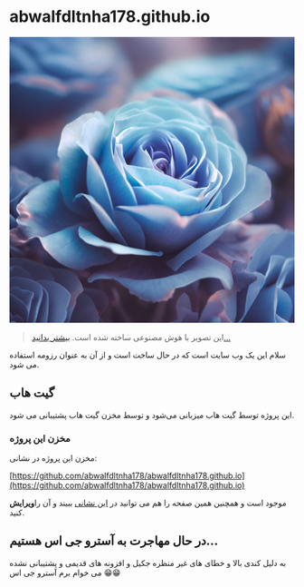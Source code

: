 # abwalfdltnha178.github.io
![گل رز آبی در فصل بهار ](/OIG.jpeg)
>این تصویر با هوش مصنوعی ساخته شده است. [بیشتر بدانید...](https://abwalfdltnha178.github.io/ساخت-تصاویر-با-سایت-بینگ)
>

سلام این یک وب سایت است که در حال ساخت است و از آن به عنوان رزومه استفاده می شود.
## گیت هاب
این پروژه توسط گیت هاب میزبانی می‌شود و توسط مخزن گیت هاب پشتیبانی می شود.
### مخزن این پروژه
مخزن این پروژه در نشانی:

[https://github.com/abwalfdltnha178/abwalfdltnha178.github.io](https://github.com/abwalfdltnha178/abwalfdltnha178.github.io)

موجود است و همچنین همین صفحه را هم می توانید در [این نشانی](https://github.com/abwalfdltnha178/abwalfdltnha178.github.io/edit/main/README.md) ببیند و آن را**ویرایش** کنید.

## در حال مهاجرت به آسترو جی اس هستیم...
به دلیل کندی بالا و خطای های غیر منظره جکیل و افزونه های قدیمی و پشتیبانی نشده می خوام برم آسترو جی اس 😁😁
